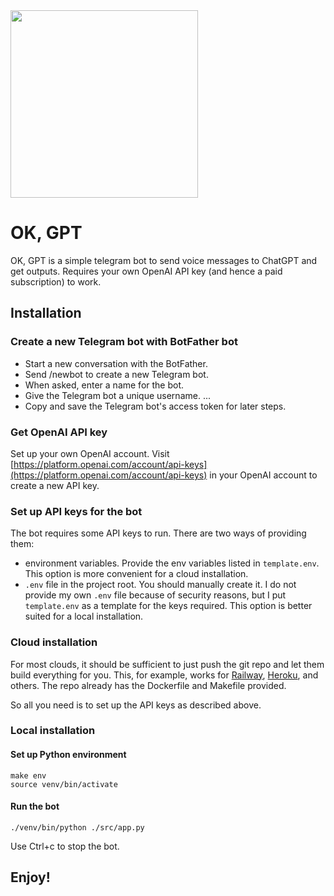 <img src="https://github.com/dsvolk/ok-gpt/blob/master/images/userpic.png" width="300" height="300">

# OK, GPT
OK, GPT is a simple telegram bot to send voice messages to ChatGPT and get outputs. Requires your own OpenAI API key (and hence a paid subscription) to work.

## Installation
### Create a new Telegram bot with BotFather bot
- Start a new conversation with the BotFather.
- Send /newbot to create a new Telegram bot.
- When asked, enter a name for the bot.
- Give the Telegram bot a unique username. ...
- Copy and save the Telegram bot's access token for later steps.

### Get OpenAI API key
Set up your own OpenAI account. Visit [https://platform.openai.com/account/api-keys](https://platform.openai.com/account/api-keys) in your OpenAI account to create a new API key.

### Set up API keys for the bot
The bot requires some API keys to run. There are two ways of providing them:
- environment variables. Provide the env variables listed in `template.env`. This option is more convenient for a cloud installation.
- `.env` file in the project root. You should manually create it. I do not provide my own `.env` file because of security reasons, but I put `template.env` as a template for the keys required. This option is better suited for a local installation.

### Cloud installation
For most clouds, it should be sufficient to just push the git repo and let them build everything for you. This, for example, works for [Railway](https://railway.app/), [Heroku](https://www.heroku.com/), and others. The repo already has the Dockerfile and Makefile provided.

So all you need is to set up the API keys as described above.

### Local installation

#### Set up Python environment
```
make env
source venv/bin/activate
```

#### Run the bot
```
./venv/bin/python ./src/app.py
```

Use Ctrl+c to stop the bot.

## Enjoy!
